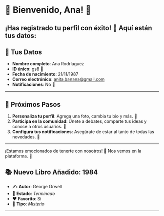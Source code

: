 # 🎉 Bienvenido, **Ana**! 🎉
¡Has registrado tu perfil con éxito! 🥳 Aquí están tus datos:
---

## 📝 **Tus Datos**
- **Nombre completo**: Ana Rodríaguez
- **ID único**: gs8 🔑
- **Fecha de nacimiento**: 21/11/1987
- **Correo electrónico**: anita.banana@gmail.com
- **Notificaciones**: No 🔔
---

## 🎯 **Próximos Pasos**
1. **Personaliza tu perfil**: Agrega una foto, cambia tu bio y más. 📸
2. **Participa en la comunidad**: Únete a debates, comparte tus ideas y conoce a otros usuarios. 💬
3. **Configura tus notificaciones**: Asegúrate de estar al tanto de todas las novedades. 🔔
---

¡Estamos emocionados de tenerte con nosotros! 🎉 Nos vemos en la plataforma. 🌟
## 📚 **Nuevo Libro Añadido: 1984**
- ✍️ **Autor**: George Orwell
- 📖 **Estado**: _Terminado_
- ❤️ **Favorito**: Si
- 🔖 **Tipo**: _Misterio_

---
